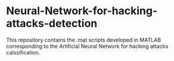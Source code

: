 # Neural-Network-for-hacking-attacks-detection
This repository contains the .mat scripts developed in MATLAB corresponding to the Artificial Neural Network for hacking attacks calssification.
